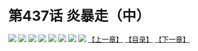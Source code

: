 # 第437话 炎暴走（中）
![](https://mhpic.xiaomingtaiji.net/comic/D/斗破苍穹拆分版/437话/1.jpg-zymk.middle.webp)
![](https://mhpic.xiaomingtaiji.net/comic/D/斗破苍穹拆分版/437话/2.jpg-zymk.middle.webp)
![](https://mhpic.xiaomingtaiji.net/comic/D/斗破苍穹拆分版/437话/3.jpg-zymk.middle.webp)
![](https://mhpic.xiaomingtaiji.net/comic/D/斗破苍穹拆分版/437话/4.jpg-zymk.middle.webp)
![](https://mhpic.xiaomingtaiji.net/comic/D/斗破苍穹拆分版/437话/5.jpg-zymk.middle.webp)
![](https://mhpic.xiaomingtaiji.net/comic/D/斗破苍穹拆分版/437话/6.jpg-zymk.middle.webp)
![](https://mhpic.xiaomingtaiji.net/comic/D/斗破苍穹拆分版/437话/7.jpg-zymk.middle.webp)
![](https://mhpic.xiaomingtaiji.net/comic/D/斗破苍穹拆分版/437话/8.jpg-zymk.middle.webp)
[【上一章】](./436.md)
[【目录】](./README.md)
[【下一章】](./438.md)
